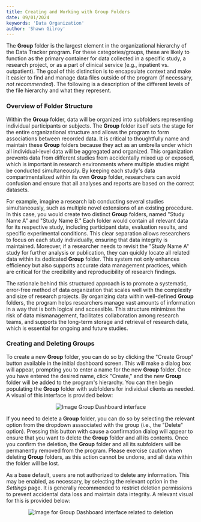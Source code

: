 ```yaml
---
title: Creating and Working with Group Folders
date: 09/01/2024
keywords: 'Data Organization'
author: 'Shawn Gilroy'
---
```


The **Group** folder is the largest element in the organizational hierarchy of the Data Tracker program. For these categories/groups, these are likely to function as the primary container for data collected in a specific study, a research project, or as a part of clinical service (e.g., inpatient vs. outpatient). The goal of this distinction is to encapsulate context and make it easier to find and manage data files outside of the program (if necessary, _not recommended_). The following is a description of the different levels of the file hierarchy and what they represent.

### Overview of Folder Structure

Within the **Group** folder, data will be organized into subfolders representing individual participants or subjects. The **Group** folder itself sets the stage for the entire organizational structure and allows the program to form associations between recorded data. It is critical to thoughtfully name and maintain these **Group** folders because they act as an umbrella under which all individual-level data will be aggregated and organized. This organization prevents data from different studies from accidentally mixed up or exposed, which is important in research environments where multiple studies might be conducted simultaneously. By keeping each study's data compartmentalized within its own **Group** folder, researchers can avoid confusion and ensure that all analyses and reports are based on the correct datasets.

For example, imagine a research lab conducting several studies simultaneously, such as multiple novel extensions of an existing procedure. In this case, you would create two distinct **Group** folders, named "Study Name A" and "Study Name B." Each folder would contain all relevant data for its respective study, including participant data, evaluation results, and specific experimental conditions. This clear separation allows researchers to focus on each study individually, ensuring that data integrity is maintained. Moreover, if a researcher needs to revisit the "Study Name A" study for further analysis or publication, they can quickly locate all related data within its dedicated **Group** folder. This system not only enhances efficiency but also supports accurate data management practices, which are critical for the credibility and reproducibility of research findings.

The rationale behind this structured approach is to promote a systematic, error-free method of data organization that scales well with the complexity and size of research projects. By organizing data within well-defined **Group** folders, the program helps researchers manage vast amounts of information in a way that is both logical and accessible. This structure minimizes the risk of data mismanagement, facilitates collaboration among research teams, and supports the long-term storage and retrieval of research data, which is essential for ongoing and future studies.

### Creating and Deleting Groups

To create a new **Group** folder, you can do so by clicking the "Create Group" button available in the initial dashboard screen. This will make a dialog box will appear, prompting you to enter a name for the new **Group** folder. Once you have entered the desired name, click "Create," and the new **Group** folder will be added to the program's hierarchy. You can then begin populating the **Group** folder with subfolders for individual clients as needed. A visual of this interface is provided below:

<div align="center" width="100%">
    <img src="/docs/folder_preview_groups.png" alt="Image Group Dashboard interface"/>
</div>

If you need to delete a **Group** folder, you can do so by selecting the relevant option from the dropdown asssociated with the group (i.e., the "Delete" option). Pressing this button with cause a confirmation dialog will appear to ensure that you want to delete the **Group** folder and all its contents. Once you confirm the deletion, the **Group** folder and all its subfolders will be permanently removed from the program. Please exercise caution when deleting **Group** folders, as this action cannot be undone, and all data within the folder will be lost.

As a base default, users are not authorized to delete any information. This may be enabled, as necessary, by selecting the relevant option in the _Settings_ page. It is generally recommended to restrict deletion permissions to prevent accidental data loss and maintain data integrity. A relevant visual for this is provided below:

<div align="center" width="100%">
    <img src="/docs/folder_preview_groups_delete.png" alt="Image for Group Dashboard interface related to deletion"/>
</div>
